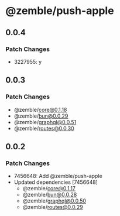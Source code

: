 # @zemble/push-apple

## 0.0.4

### Patch Changes

- 3227955: y

## 0.0.3

### Patch Changes

- @zemble/core@0.1.18
- @zemble/bun@0.0.29
- @zemble/graphql@0.0.51
- @zemble/routes@0.0.30

## 0.0.2

### Patch Changes

- 7456648: Add @zemble/push-apple
- Updated dependencies [7456648]
  - @zemble/core@0.1.17
  - @zemble/bun@0.0.28
  - @zemble/graphql@0.0.50
  - @zemble/routes@0.0.29
